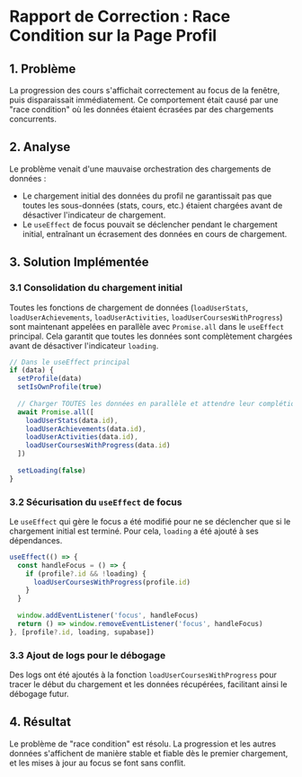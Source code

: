 # Rapport de Correction : Race Condition sur la Page Profil

## 1. Problème
La progression des cours s'affichait correctement au focus de la fenêtre, puis disparaissait immédiatement. Ce comportement était causé par une "race condition" où les données étaient écrasées par des chargements concurrents.

## 2. Analyse
Le problème venait d'une mauvaise orchestration des chargements de données :
- Le chargement initial des données du profil ne garantissait pas que toutes les sous-données (stats, cours, etc.) étaient chargées avant de désactiver l'indicateur de chargement.
- Le `useEffect` de focus pouvait se déclencher pendant le chargement initial, entraînant un écrasement des données en cours de chargement.

## 3. Solution Implémentée

### 3.1 Consolidation du chargement initial
Toutes les fonctions de chargement de données (`loadUserStats`, `loadUserAchievements`, `loadUserActivities`, `loadUserCoursesWithProgress`) sont maintenant appelées en parallèle avec `Promise.all` dans le `useEffect` principal. Cela garantit que toutes les données sont complètement chargées avant de désactiver l'indicateur `loading`.

```typescript
// Dans le useEffect principal
if (data) {
  setProfile(data)
  setIsOwnProfile(true)
  
  // Charger TOUTES les données en parallèle et attendre leur complétion
  await Promise.all([
    loadUserStats(data.id),
    loadUserAchievements(data.id),
    loadUserActivities(data.id),
    loadUserCoursesWithProgress(data.id)
  ])
  
  setLoading(false)
}
```

### 3.2 Sécurisation du `useEffect` de focus
Le `useEffect` qui gère le focus a été modifié pour ne se déclencher que si le chargement initial est terminé. Pour cela, `loading` a été ajouté à ses dépendances.

```typescript
useEffect(() => {
  const handleFocus = () => {
    if (profile?.id && !loading) {
      loadUserCoursesWithProgress(profile.id)
    }
  }
  
  window.addEventListener('focus', handleFocus)
  return () => window.removeEventListener('focus', handleFocus)
}, [profile?.id, loading, supabase])
```

### 3.3 Ajout de logs pour le débogage
Des logs ont été ajoutés à la fonction `loadUserCoursesWithProgress` pour tracer le début du chargement et les données récupérées, facilitant ainsi le débogage futur.

## 4. Résultat
Le problème de "race condition" est résolu. La progression et les autres données s'affichent de manière stable et fiable dès le premier chargement, et les mises à jour au focus se font sans conflit.
